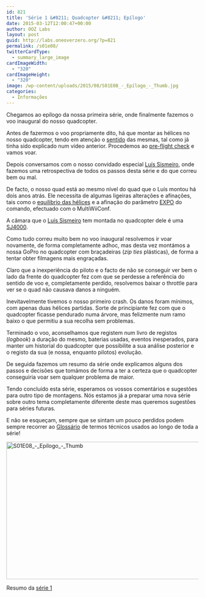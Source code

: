 ```yaml
---
id: 821
title: 'Série 1 &#8211; Quadcopter &#8211; Epílogo'
date: 2015-03-12T12:00:47+00:00
author: OOZ Labs
layout: post
guid: http://labs.oneoverzero.org/?p=821
permalink: /s01e08/
twitterCardType:
  - summary_large_image
cardImageWidth:
  - "320"
cardImageHeight:
  - "320"
image: /wp-content/uploads/2015/08/S01E08_-_Epílogo_-_Thumb.jpg
categories:
  - Informações
---
```

Chegamos ao epílogo da nossa primeira série, onde finalmente fazemos o voo inaugural do nosso quadcopter.

<p style="text-align: center;">
</p>

Antes de fazermos o voo propriamente dito, há que montar as hélices no nosso quadcopter, tendo em atenção o [sentido](http://labs.oneoverzero.org/s01va12/ "Série 1 – Quadcopter – Hélices e Motores") das mesmas, tal como já tinha sido explicado num vídeo anterior. Procedemos ao [pre-flight check](http://labs.oneoverzero.org/s01va09/ "Série 1 – Quadcopter – Pre-flight check") e vamos voar.

Depois conversamos com o nosso convidado especial [Luís Sismeiro](http://labs.oneoverzero.org/series/serie-1/s01-convidado-especial/ "Convidado Especial – Luís Sismeiro"), onde fazemos uma retrospectiva de todos os passos desta série e do que correu bem ou mal.

De facto, o nosso quad está ao mesmo nível do quad que o Luís montou há dois anos atrás. Ele necessita de algumas ligeiras alterações e afinações, tais como o <a title="Série 1 – Quadcopter – Equilibrar Hélices" href="http://labs.oneoverzero.org/s01va14/" target="_blank">equilibrio das hélices</a> e a afinação do parâmetro [EXPO](http://www.multiwii.com/wiki/?title=RC_rates_%26_expo "EXPO") do comando, efectuado com o MultiWiiConf.

A câmara que o [Luís Sismeiro](http://labs.oneoverzero.org/series/serie-1/s01-convidado-especial/ "Convidado Especial – Luís Sismeiro") tem montada no quadcopter dele é uma <a title="SJ4000" href="http://www.sjcam.com/en/home/27-sjcam-sj4000-wifi-1080p-full-hd-action-camera-sport-dvr.html" target="_blank">SJ4000</a>.

Como tudo correu muito bem no voo inaugural resolvemos ir voar novamente, de forma completamente adhoc, mas desta vez montámos a nossa GoPro no quadcopter com braçadeiras (_zip ties_ plásticas), de forma a tentar obter filmagens mais engraçadas.

Claro que a inexperiência do piloto e o facto de não se conseguir ver bem o lado da frente do quadcopter fez com que se perdesse a referência do sentido de voo e, completamente perdido, resolvemos baixar o throttle para ver se o quad não causava danos a ninguém.

Inevitavelmente tivemos o nosso primeiro crash. Os danos foram mínimos, com apenas duas hélices partidas. Sorte de principiante fez com que o quadcopter ficasse pendurado numa árvore, mas felizmente num ramo baixo o que permitiu a sua recolha sem problemas.

Terminado o voo, aconselhamos que registem num livro de registos (_logbook_) a duração do mesmo, baterias usadas, eventos inesperados, para manter um historial do quadcopter que possibilite a sua análise posterior e o registo da sua (e nossa, enquanto pilotos) evolução.

De seguida fazemos um resumo da série onde explicamos alguns dos passos e decisões que tomámos de forma a ter a certeza que o quadcopter conseguiria voar sem qualquer problema de maior.

Tendo concluído esta série, esperamos os vossos comentários e sugestões para outro tipo de montagens. Nós estamos já a preparar uma nova série sobre outro tema completamente diferente deste mas queremos sugestões para séries futuras.

E não se esqueçam, sempre que se sintam um pouco perdidos podem sempre recorrer ao [Glossário](http://labs.oneoverzero.org/s01-glossary/ "Glossário") de termos técnicos usados ao longo de toda a série!

[<img class="aligncenter size-large wp-image-826" src="http://labs.oneoverzero.org/wp-content/uploads/2015/08/S01E08_-_Epílogo_-_Thumb-1024x576.jpg" alt="S01E08_-_Epílogo_-_Thumb" width="640" height="360" srcset="http://labs.oneoverzero.org/wp-content/uploads/2015/08/S01E08_-_Epílogo_-_Thumb-1024x576.jpg 1024w, http://labs.oneoverzero.org/wp-content/uploads/2015/08/S01E08_-_Epílogo_-_Thumb-300x169.jpg 300w, http://labs.oneoverzero.org/wp-content/uploads/2015/08/S01E08_-_Epílogo_-_Thumb-280x158.jpg 280w, http://labs.oneoverzero.org/wp-content/uploads/2015/08/S01E08_-_Epílogo_-_Thumb.jpg 1280w" sizes="(max-width: 640px) 100vw, 640px" />](http://labs.oneoverzero.org/wp-content/uploads/2015/08/S01E08_-_Epílogo_-_Thumb.jpg)

Resumo da [série 1](http://labs.oneoverzero.org/series/serie-1/ "Resumo da série 1")